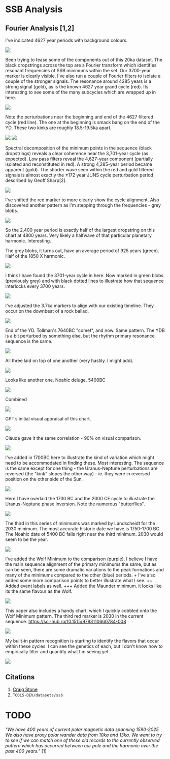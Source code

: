 # SSB Analysis

## Fourier Analysis [1,2]

I've indicated 4627 year periods with background colours.

![](img/ssb.jpg)

Been trying to tease some of the components out of this 20ka dataset. The black dropstrings across the top are a Fourier transform which identifies resonant frequencies of SSB minimums within the set. Our 3700-year marker is clearly visible. I've also run a couple of Fourier filters to isolate a couple of the stronger signals. The resonance around 4285 years is a strong signal (gold), as is the known 4627 year grand cycle (red). Its interesting to see some of the many subcycles which are wrapped up in here.

![](img/ssb2.jpg)

Note the perturbations near the beginning and end of the 4627 filtered cycle (red line). The one at the beginning is smack bang on the end of the YD. These two kinks are roughly 18.5-19.5ka apart.

![](img/ssb3.jpg)
![](img/ssb4.jpg)

Spectral decomposition of the minimum points in the sequence (black dropstrings) reveals a clear coherence near the 3,701-year cycle (as expected). Low pass filters reveal the 4,627-year component (partially isolated and reconstituted in red). A strong 4,285-year period became apparent (gold). The shorter wave seen within the red and gold filtered signals is almost exactly the ±172 year JUNS cycle perturbation period described by Geoff Sharp[2].

![](img/ssb5.jpg)

I've shifted the red marker to more clearly show the cycle alignment. Also discovered another pattern as i'm stepping through the frequencies - grey blobs.

![](img/ssb6.jpg)

So the 2,400 year period is exactly half of the largest dropstring on this chart at 4800 years. Very likely a halfwave of that particular planetary harmonic. Interesting.

The grey blobs, it turns out, have an average period of 925 years (green). Half of the 1850 X harmonic.

![](img/ssb7.jpg)

I think I have found the 3701-year cycle in here. Now marked in green blobs (previously grey) and with black dotted lines to illustrate how that sequence interlocks every 3700 years.

![](img/ssb8.jpg)

I've adjusted the 3.7ka markers to align with our existing timeline. They occur on the downbeat of a rock ballad.

![](img/ssb9.jpg)

End of the YD. Tollman's 7640BC "comet", and now. Same pattern. The YDB is a bit perturbed by something else, but the rhythm primary resonance sequence is the same.

![](img/ssb10.jpg)

All three laid on top of one another (very hastily. I might add).

![](img/ssb11.jpg)

Looks like another one. Noahic deluge. 5400BC

![](img/ssb12.jpg)

Combined

![](img/ssb13.jpg)

GPT’s initial visual appraisal of this chart.

![](img/ssb14.jpg)

Claude gave it the same correlation - 90% on visual comparison. 

![](img/ssb15.jpg)

I've added in 1700BC here to illustrate the kind of variation which might need to be accommodated in finding these. Most interesting. The sequence is the same except for one thing - the Uranus-Neptune perturbations are reversed (the "kink" slopes the other way) - ie. they were in reversed position on the other side of the Sun.

![](img/ssb16.jpg)

Here I have overlaid the 1700 BC and the 2000 CE cycle to illustrate the Uranus-Neptune phase inversion. Note the numerous "butterflies".

![](img/ssb17.jpg)

The third in this series of minimums was marked by Landscheidt for the 2030 minimum. The most accurate historic date we have is 1750-1700 BC. The Noahic date of 5400 BC falls right near the third minimum. 2030 would seem to be the year.

![](img/ssb18.jpg)

I've added the Wolf Minimum to the comparison (purple). I believe I have the main sequence alignment of the primary minimums the same, but as can be seen, there are some dramatic variations to the peak formations and many of the minimums compared to the other (blue) periods. + I've also added some more comparison points to better illustrate what I see. ++ Added event labels as well. +++ Added the Maunder minimum. it looks like its the same flavour as the Wolf.

![](img/ssb19.jpg)

This paper also includes a handy chart, which I quickly cobbled onto the Wolf Minimum pattern. The third red marker is 2030 in the current sequence.  https://sci-hub.ru/10.1515/9783110660784-008

![](img/ssb20.jpg)

My built-in pattern recognition is starting to identify the flavors that occur within these cycles. I can see the genetics of each, but I don't know how to empirically filter and quantify what I'm seeing yet.

![](img/ssb21.jpg)

## Citations

1. [Craig Stone](https://nobulart.com)
2. `TOOLS-DEV/datasets/ssb`

# TODO

*"We have 400 years of current polar magnetic data spanning 1590-2025. We also have proxy polar wander data from 10ka and 13ka. We want to try to see if we can match one of these old records to the currently observed pattern which has occurred between our pole and the harmonic over the past 400 years."* [1]